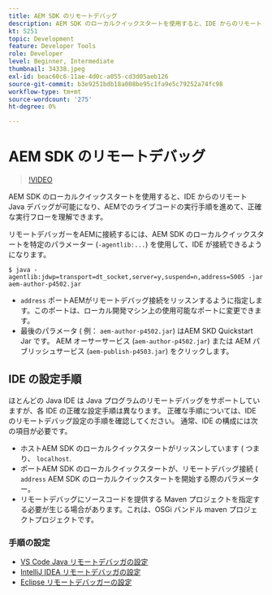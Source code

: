 ```yaml
---
title: AEM SDK のリモートデバッグ
description: AEM SDK のローカルクイックスタートを使用すると、IDE からのリモート Java デバッグが可能になり、AEMでのライブコードの実行手順を進めて、正確な実行フローを理解できます。
kt: 5251
topic: Development
feature: Developer Tools
role: Developer
level: Beginner, Intermediate
thumbnail: 34338.jpeg
exl-id: beac60c6-11ae-4d0c-a055-cd3d05aeb126
source-git-commit: b3e9251bdb18a008be95c1fa9e5c79252a74fc98
workflow-type: tm+mt
source-wordcount: '275'
ht-degree: 0%

---
```


# AEM SDK のリモートデバッグ

>[!VIDEO](https://video.tv.adobe.com/v/34338?quality=12&learn=on)

AEM SDK のローカルクイックスタートを使用すると、IDE からのリモート Java デバッグが可能になり、AEMでのライブコードの実行手順を進めて、正確な実行フローを理解できます。

リモートデバッガーをAEMに接続するには、AEM SDK のローカルクイックスタートを特定のパラメーター (`-agentlib:...`) を使用して、IDE が接続できるようになります。

```
$ java -agentlib:jdwp=transport=dt_socket,server=y,suspend=n,address=5005 -jar aem-author-p4502.jar   
```

+ `address` ポートAEMがリモートデバッグ接続をリッスンするように指定します。このポートは、ローカル開発マシン上の使用可能なポートに変更できます。
+ 最後のパラメータ ( 例： `aem-author-p4502.jar`) はAEM SKD Quickstart Jar です。 AEM オーサーサービス (`aem-author-p4502.jar`) または AEM パブリッシュサービス (`aem-publish-p4503.jar`) をクリックします。

## IDE の設定手順

ほとんどの Java IDE は Java プログラムのリモートデバッグをサポートしていますが、各 IDE の正確な設定手順は異なります。 正確な手順については、IDE のリモートデバッグ設定の手順を確認してください。 通常、IDE の構成には次の項目が必要です。

+ ホストAEM SDK のローカルクイックスタートがリッスンしています ( つまり、 `localhost`.
+ ポートAEM SDK のローカルクイックスタートが、リモートデバッグ接続 ( `address` AEM SDK のローカルクイックスタートを開始する際のパラメーター。
+ リモートデバッグにソースコードを提供する Maven プロジェクトを指定する必要が生じる場合があります。これは、OSGi バンドル maven プロジェクトプロジェクトです。

### 手順の設定

+ [VS Code Java リモートデバッガの設定](https://code.visualstudio.com/docs/java/java-debugging)
+ [IntelliJ IDEA リモートデバッガの設定](https://www.jetbrains.com/help/idea/tutorial-remote-debug.html)
+ [Eclipse リモートデバッガーの設定](https://javapapers.com/core-java/java-remote-debug-with-eclipse/)
